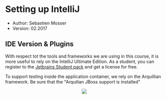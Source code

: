 # Setting up IntelliJ

  - Author: Sebastien Mosser
  - Version: 02.2017

## IDE Version & Plugins

With respect tot the tools and frameworks we are using in this course, it is more useful to rely on the IntelliJ Ultimate Edition. As a student, you can register to the [Jetbrains Student pack](https://www.jetbrains.com/student/) and get a license for free.

To support testing inside the application container, we rely on the Arquillian framework. Be sure that the "Arquilian JBoss support is installed"

<p align="center">
  <img src="https://raw.githubusercontent.com/polytechnice-si/4A_ISA_TheCookieFactory/develop/ides/intelliJ/arquillian_plugin.png"/>
</p>